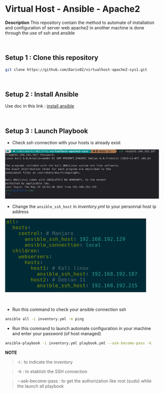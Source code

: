 # __Virtual Host - Ansible - Apache2__
__Description__
This repository contain the method to automate of
installation and configuration of server web apache2
in another machine is done through the use of ssh and
ansible

&nbsp;
## Setup 1 : Clone this repository
```sh
git clone https://github.com/Daris02/virtualhost-apache2-sys1.git
```

&nbsp;
## Setup 2 : Install  Ansible
Use doc in this link : [install ansible](https://docs.ansible.com/ansible/latest/installation_guide/intro_installation.html)

&nbsp;
## Setup 3 : Launch Playbook

- Check ssh connection with your hosts is already exist

![alt-img](/image/ssh_connection2.png)

- Change the `ansible_ssh_host` in _inventory.yml_ to your personnal host ip address

![alt-img](/image/inventory.png)

&nbsp;
- Run this command to check your ansible connection ssh
```sh
ansible all -i inventory.yml -m ping
``` 

- Run this command to launch automate configuration in your machine and enter your password (of host managed)
```sh
ansible-playbook -i inventory.yml playbook.yml --ask-become-pass -k
```
__NOTE__
>-i : to indicate the inventory 

>-k : to etablish the SSH connection

>--ask-become-pass : to get the authorization like root (sudo) while the launch all playbook

